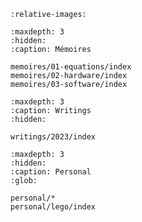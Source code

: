 ```{include} ../README.md
:relative-images:
```

```{toctree}
:maxdepth: 3
:hidden:
:caption: Mémoires

memoires/01-equations/index
memoires/02-hardware/index
memoires/03-software/index
```

```{toctree}
:maxdepth: 3
:caption: Writings
:hidden:

writings/2023/index
```

```{toctree}
:maxdepth: 3
:hidden:
:caption: Personal
:glob:

personal/*
personal/lego/index
```
